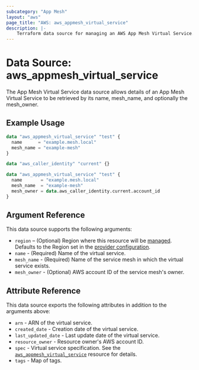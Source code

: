 ```yaml
---
subcategory: "App Mesh"
layout: "aws"
page_title: "AWS: aws_appmesh_virtual_service"
description: |-
    Terraform data source for managing an AWS App Mesh Virtual Service.
---
```


# Data Source: aws_appmesh_virtual_service

The App Mesh Virtual Service data source allows details of an App Mesh Virtual Service to be retrieved by its name, mesh_name, and optionally the mesh_owner.

## Example Usage

```terraform
data "aws_appmesh_virtual_service" "test" {
  name      = "example.mesh.local"
  mesh_name = "example-mesh"
}
```

```terraform
data "aws_caller_identity" "current" {}

data "aws_appmesh_virtual_service" "test" {
  name       = "example.mesh.local"
  mesh_name  = "example-mesh"
  mesh_owner = data.aws_caller_identity.current.account_id
}
```

## Argument Reference

This data source supports the following arguments:

* `region` – (Optional) Region where this resource will be [managed](https://docs.aws.amazon.com/general/latest/gr/rande.html#regional-endpoints). Defaults to the Region set in the [provider configuration](https://registry.terraform.io/providers/hashicorp/aws/latest/docs#aws-configuration-reference).
* `name` - (Required) Name of the virtual service.
* `mesh_name` - (Required) Name of the service mesh in which the virtual service exists.
* `mesh_owner` - (Optional) AWS account ID of the service mesh's owner.

## Attribute Reference

This data source exports the following attributes in addition to the arguments above:

* `arn` - ARN of the virtual service.
* `created_date` - Creation date of the virtual service.
* `last_updated_date` - Last update date of the virtual service.
* `resource_owner` - Resource owner's AWS account ID.
* `spec` - Virtual service specification. See the [`aws_appmesh_virtual_service`](/docs/providers/aws/r/appmesh_virtual_service.html#spec) resource for details.
* `tags` - Map of tags.
